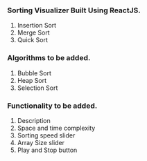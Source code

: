 ### Sorting Visualizer Built Using ReactJS.

1. Insertion Sort
2. Merge Sort
3. Quick Sort

### Algorithms to be added.

1. Bubble Sort
2. Heap Sort
3. Selection Sort

### Functionality to be added.

1. Description
2. Space and time complexity 
3. Sorting speed slider
4. Array Size slider
5. Play and Stop button